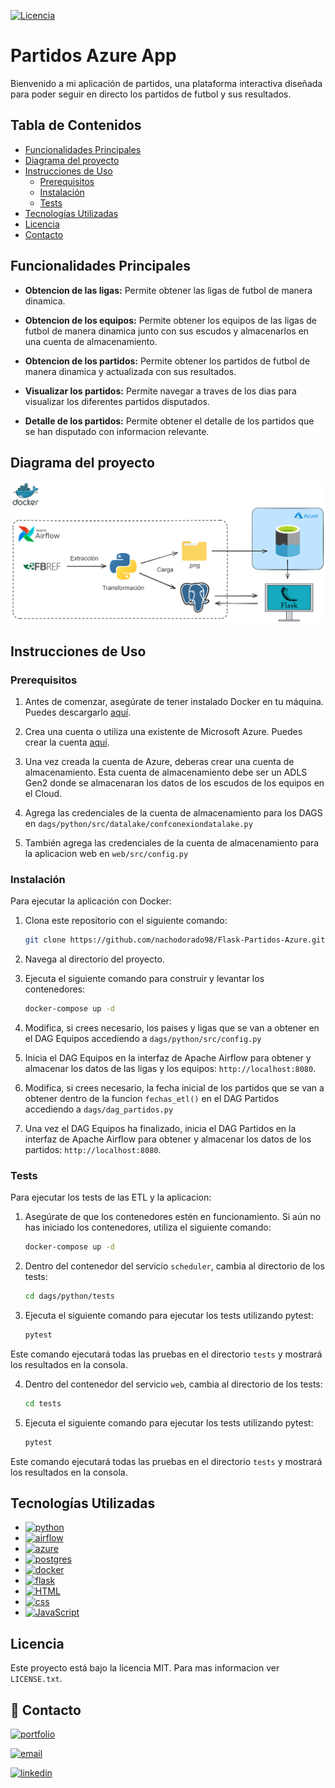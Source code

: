
[![Licencia](https://img.shields.io/badge/Licencia-MIT-blue.svg)](LICENSE)

# Partidos Azure App

Bienvenido a mi aplicación de partidos, una plataforma interactiva diseñada para poder seguir en directo los partidos de futbol y sus resultados.

## Tabla de Contenidos
- [Funcionalidades Principales](#funcionalidades-principales)
- [Diagrama del proyecto](#diagrama-del-proyecto)
- [Instrucciones de Uso](#instrucciones-de-uso)
  - [Prerequisitos](#prerequisitos)
  - [Instalación](#instalación)
  - [Tests](#tests)
- [Tecnologías Utilizadas](#tecnologias-utilizadas)
- [Licencia](#licencia)
- [Contacto](#contacto)

## Funcionalidades Principales

- **Obtencion de las ligas:** Permite obtener las ligas de futbol de manera dinamica.

- **Obtencion de los equipos:** Permite obtener los equipos de las ligas de futbol de manera dinamica junto con sus escudos y almacenarlos en una cuenta de almacenamiento.

- **Obtencion de los partidos:** Permite obtener los partidos de futbol de manera dinamica y actualizada con sus resultados.

- **Visualizar los partidos:** Permite navegar a traves de los dias para visualizar los diferentes partidos disputados.

- **Detalle de los partidos:** Permite obtener el detalle de los partidos que se han disputado con informacion relevante.


## Diagrama del proyecto

![Diagrama](./diagrama/diagrama.png)

## Instrucciones de Uso

### Prerequisitos

1. Antes de comenzar, asegúrate de tener instalado Docker en tu máquina. Puedes descargarlo [aquí](https://www.docker.com/get-started).

2. Crea una cuenta o utiliza una existente de Microsoft Azure. Puedes crear la cuenta [aquí](https://azure.microsoft.com/en-us/free/open-source).

3. Una vez creada la cuenta de Azure, deberas crear una cuenta de almacenamiento. Esta cuenta de almacenamiento debe ser un ADLS Gen2 donde se almacenaran los datos de los escudos de los equipos en el Cloud.

4. Agrega las credenciales de la cuenta de almacenamiento para los DAGS en `dags/python/src/datalake/confconexiondatalake.py` 

5. También agrega las credenciales de la cuenta de almacenamiento para la aplicacion web en `web/src/config.py`

### Instalación

Para ejecutar la aplicación con Docker:

1. Clona este repositorio con el siguiente comando:

    ```bash
    git clone https://github.com/nachodorado98/Flask-Partidos-Azure.git
    ```

2. Navega al directorio del proyecto.

3. Ejecuta el siguiente comando para construir y levantar los contenedores:

    ```bash
    docker-compose up -d
    ```

4. Modifica, si crees necesario, los paises y ligas que se van a obtener en el DAG Equipos accediendo a `dags/python/src/config.py`

5. Inicia el DAG Equipos en la interfaz de Apache Airflow para obtener y almacenar los datos de las ligas y los equipos: `http://localhost:8080`.

6. Modifica, si crees necesario, la fecha inicial de los partidos que se van a obtener dentro de la funcion `fechas_etl()` en el DAG Partidos accediendo a `dags/dag_partidos.py`

4. Una vez el DAG Equipos ha finalizado, inicia el DAG Partidos en la interfaz de Apache Airflow para obtener y almacenar los datos de los partidos: `http://localhost:8080`.

### Tests

Para ejecutar los tests de las ETL y la aplicacion:

1. Asegúrate de que los contenedores estén en funcionamiento. Si aún no has iniciado los contenedores, utiliza el siguiente comando:

    ```bash
    docker-compose up -d
    ```

2. Dentro del contenedor del servicio `scheduler`, cambia al directorio de los tests:

    ```bash
    cd dags/python/tests
    ```

3. Ejecuta el siguiente comando para ejecutar los tests utilizando pytest:

    ```bash
    pytest
    ```

Este comando ejecutará todas las pruebas en el directorio `tests` y mostrará los resultados en la consola.

4. Dentro del contenedor del servicio `web`, cambia al directorio de los tests:

    ```bash
    cd tests
    ```

5. Ejecuta el siguiente comando para ejecutar los tests utilizando pytest:

    ```bash
    pytest
    ```

Este comando ejecutará todas las pruebas en el directorio `tests` y mostrará los resultados en la consola.


## Tecnologías Utilizadas

- [![python](https://img.shields.io/badge/Python-FFD43B?style=for-the-badge&logo=python&logoColor=blue)](https://www.python.org/)
- [![airflow](https://img.shields.io/badge/Airflow-017CEE?style=for-the-badge&logo=Apache%20Airflow&logoColor=white)](https://airflow.apache.org/)
- [![azure](https://img.shields.io/badge/microsoft%20azure-0089D6?style=for-the-badge&logo=microsoft-azure&logoColor=white)](https://azure.microsoft.com/en-us/free/open-source)
- [![postgres](https://img.shields.io/badge/PostgreSQL-316192?style=for-the-badge&logo=postgresql&logoColor=white)](https://www.postgresql.org/)
- [![docker](https://img.shields.io/badge/Docker-2CA5E0?style=for-the-badge&logo=docker&logoColor=white)](https://www.docker.com/)
- [![flask](https://img.shields.io/badge/Flask-000000?style=for-the-badge&logo=flask&logoColor=white)](https://flask.palletsprojects.com/)
- [![HTML](https://img.shields.io/badge/HTML5-E34F26?style=for-the-badge&logo=html5&logoColor=white)](https://developer.mozilla.org/en-US/docs/Web/HTML)
- [![css](https://img.shields.io/badge/CSS3-1572B6?style=for-the-badge&logo=css3&logoColor=white)](https://developer.mozilla.org/en-US/docs/Web/CSS)
- [![JavaScript](https://img.shields.io/badge/JavaScript-323330?style=for-the-badge&logo=javascript&logoColor=F7DF1E)](https://developer.mozilla.org/en-US/docs/Web/JavaScript)

## Licencia

Este proyecto está bajo la licencia MIT. Para mas informacion ver `LICENSE.txt`.
## 🔗 Contacto
[![portfolio](https://img.shields.io/badge/proyecto-000?style=for-the-badge&logo=ko-fi&logoColor=white)](https://github.com/nachodorado98/Flask-Partidos-Azure.git)

[![email](https://img.shields.io/badge/Gmail-D14836?style=for-the-badge&logo=gmail&logoColor=white)](mailto:natxo98@gmail.com)

[![linkedin](https://img.shields.io/badge/linkedin-0A66C2?style=for-the-badge&logo=linkedin&logoColor=white)](https://www.linkedin.com/in/nacho-dorado-ruiz-339209237/)
